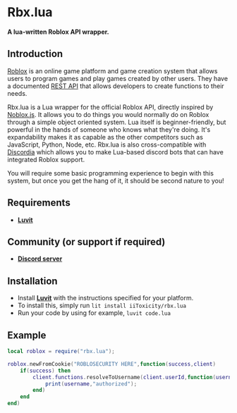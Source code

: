 # Rbx.lua
**A lua-written Roblox API wrapper.**
## Introduction

[Roblox](https://roblox.com) is an online game platform and game creation system that allows users to program games and play games created by other users. 
They have a documented [REST API](https://devforum.roblox.com/t/document-all-roblox-api-sites-on-the-developer-hub/154714) that allows developers to create functions to their needs.

Rbx.lua is a Lua wrapper for the official Roblox API, directly inspired by [Noblox.js](https://github.com/suufi/noblox.js). It allows you to do things you would normally do on Roblox through a simple object oriented system. Lua itself is beginner-friendly, but powerful in the hands of someone who knows what they're doing. It's expandability makes it as capable as the other competitors such as JavaScript, Python, Node, etc. Rbx.lua is also cross-compatible with [Discordia](https://github.com/SinisterRectus/Discordia) which allows you to make Lua-based discord bots that can have integrated Roblox support.

You will require some basic programming experience to begin with this system, but once you get the hang of it, it should be second nature to you!

## Requirements
- [**Luvit**](https://luvit.io/install.html)

## Community (or support if required)
- [**Discord server**](https://discord.gg/5ssrpQc)

## Installation
- Install [**Luvit**](https://luvit.io/install.html) with the instructions specified for your platform.
- To install this, simply run `lit install iiToxicity/rbx.lua`
- Run your code by using for example, `luvit code.lua`

## Example
```lua
local roblox = require("rbx.lua");

roblox.newFromCookie("ROBLOSECURITY HERE",function(success,client)
    if(success) then 
        client.functions.resolveToUsername(client.userId,function(username)
            print(username,"authorized");
        end)
    end
end)
```
